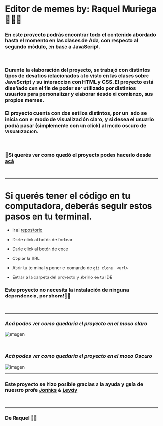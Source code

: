 # Editor de memes by: Raquel Muriega 👩🏼‍💻

### En este proyecto podrás encontrar todo el contenido abordado hasta el momento en las clases de Ada, con respecto al segundo módulo, en base a JavaScript.
<br>


### Durante la elaboración del proyecto, se trabajó con distintos tipos de desafios relacionados a lo visto en las clases sobre JavaScript y su interaccion con HTML y CSS. El proyecto está diseñado con el fin de poder ser utilizado por distintos usuarios para personalizar y elaborar desde el comienzo, sus propios memes. 
### El proyecto cuenta con dos estilos distintos, por un lado se inicia con el modo de visualización claro, y si desea el usuario podrá pasar (simplemente con un click) al modo oscuro de visualización.  
<br>

### 📌Si querés ver como  quedó el proyecto podes hacerlo desde [acá](https://eager-brahmagupta-34b3fc.netlify.app)
<br>

***

# Si querés tener el código en tu computadora, deberás seguir estos pasos en tu terminal.


 - Ir al [repositorio](https://github.com/ReyMga/Proyecto-EditorDeMemes)


 - Darle click al botón de forkear


 - Darle click al botón de code

 - Copiar la URL

 - Abrir tu terminal y poner el comando de 
 ``` git clone  <url> ```

 - Entrar a la carpeta del proyecto y abrirlo en tu IDE

### Este proyecto no necesita la instalación de ninguna dependencia, por ahora!✋🏼

<br>

***

### _Acá podes ver como quedaría el proyecto en el modo claro_

![imagen](./img/modoClaro.png)

<br>

### _Acá podes ver como quedaría el proyecto en el modo Oscuro_

![imagen](./img/modoOscuro.png)

***

### Este proyecto se hizo posible gracias a la  ayuda y  guía de nuestro profe [Jonhks](https://github.com/Jonhks) & [Leydy](https://github.com/leydyk93/)

<br>

***

### De Raquel 🖤🧡